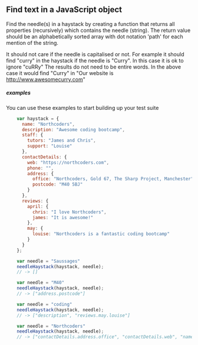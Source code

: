 ## Find text in a JavaScript object

Find the needle(s) in a haystack by creating a function that returns all properties (recursively) which contains the needle (string).
The return value should be an alphabetically sorted array with dot notation 'path' for each mention of the string.

It should not care if the needle is capitalised or not.
For example it should find "curry" in the haystack if the needle is "Curry".
In this case it is ok to ignore "cuRRy"
The results do not need to be entire words. In the above case it would find "Curry" in "Our website is http://www.awesomecurry.com"


##### examples


You can use these examples to start building up your test suite

```javascript
    var haystack = {
      name: "Northcoders",
      description: "Awesome coding bootcamp",
      staff: {
        tutors: "James and Chris",
        support: "Louise"
      },
      contactDetails: {
        web: "https://northcoders.com",
        phone: "",
        address: {
          office: "Northcoders, Gold 67, The Sharp Project, Manchester",
          postcode: "M40 5BJ"
        }
      },
      reviews: {
        april: {
          chris: "I love Northcoders",
          james: "It is awesome!"
        },
        may: {
          louise: "Northcoders is a fantastic coding bootcamp"
        }
      }
    };
```

```javascript
    var needle = "Saussages"
    needleHaystack(haystack, needle);
    // -> []
```

```javascript
    var needle = "M40"
    needleHaystack(haystack, needle);
    // -> ["address.postcode"]
```

```javascript
    var needle = "coding"
    needleHaystack(haystack, needle);
    // -> ["description", "reviews.may.louise"]
```

```javascript
    var needle = "Northcoders"
    needleHaystack(haystack, needle);
    // -> ["contactDetails.address.office", "contactDetails.web", "name", "reviews.april.chris", "reviews.may.louise"]
```
